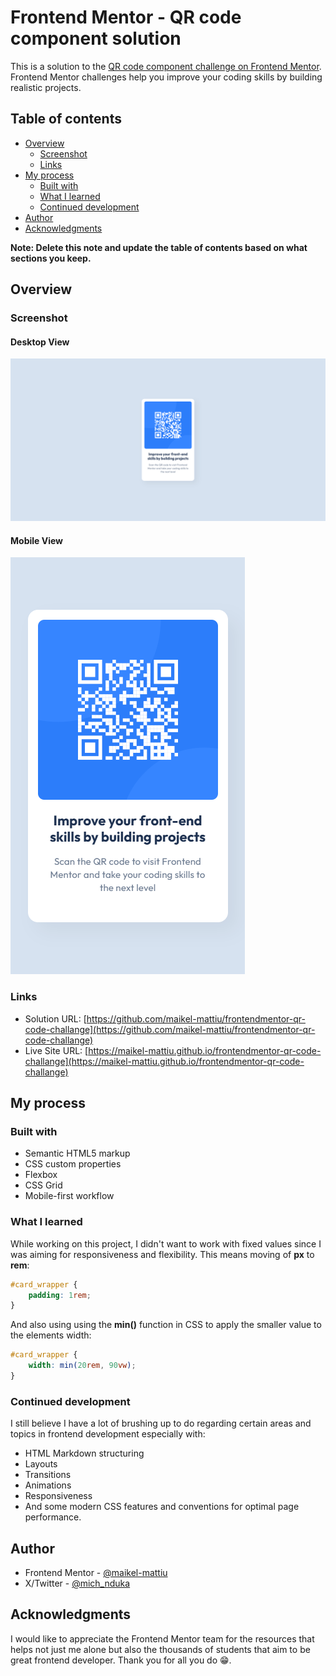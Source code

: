 # Frontend Mentor - QR code component solution

This is a solution to the
[QR code component challenge on Frontend Mentor](https://www.frontendmentor.io/challenges/qr-code-component-iux_sIO_H).
Frontend Mentor challenges help you improve your coding
skills by building realistic projects.

## Table of contents

-   [Overview](#overview)
    -   [Screenshot](#screenshot)
    -   [Links](#links)
-   [My process](#my-process)
    -   [Built with](#built-with)
    -   [What I learned](#what-i-learned)
    -   [Continued development](#continued-development)
-   [Author](#author)
-   [Acknowledgments](#acknowledgments)

**Note: Delete this note and update the table of contents
based on what sections you keep.**

## Overview

### Screenshot

#### Desktop View

![](./screenshots/desktop-screenshot.png)

#### Mobile View

![](./screenshots/mobile-screenshot.png)

### Links

-   Solution URL:
    [https://github.com/maikel-mattiu/frontendmentor-qr-code-challange](https://github.com/maikel-mattiu/frontendmentor-qr-code-challange)
-   Live Site URL:
    [https://maikel-mattiu.github.io/frontendmentor-qr-code-challange](https://maikel-mattiu.github.io/frontendmentor-qr-code-challange)

## My process

### Built with

-   Semantic HTML5 markup
-   CSS custom properties
-   Flexbox
-   CSS Grid
-   Mobile-first workflow

### What I learned

While working on this project, I didn't want to work with
fixed values since I was aiming for responsiveness and
flexibility. This means moving of **px** to **rem**:

```css
#card_wrapper {
	padding: 1rem;
}
```

And also using using the **min()** function in CSS to apply
the smaller value to the elements width:

```css
#card_wrapper {
	width: min(20rem, 90vw);
}
```

### Continued development

I still believe I have a lot of brushing up to do regarding
certain areas and topics in frontend development especially
with:

-   HTML Markdown structuring
-   Layouts
-   Transitions
-   Animations
-   Responsiveness
-   And some modern CSS features and conventions for optimal
    page performance.

## Author

-   Frontend Mentor -
    [@maikel-mattiu](https://www.frontendmentor.io/profile/maikel-mattiu)
-   X/Twitter - [@mich_nduka](https://x.com/mich_nduka/)

## Acknowledgments

I would like to appreciate the Frontend Mentor team for the
resources that helps not just me alone but also the
thousands of students that aim to be great frontend
developer. Thank you for all you do 😁.
